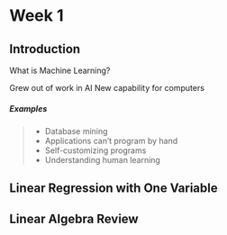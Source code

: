 # Week 1 

## Introduction

What is Machine Learning? 
 
Grew out of work in AI
New capability for computers
 

##### Examples
> - Database mining 
> - Applications can’t program by hand
> - Self-customizing programs
> - Understanding human learning

## Linear Regression with One Variable

## Linear Algebra Review
